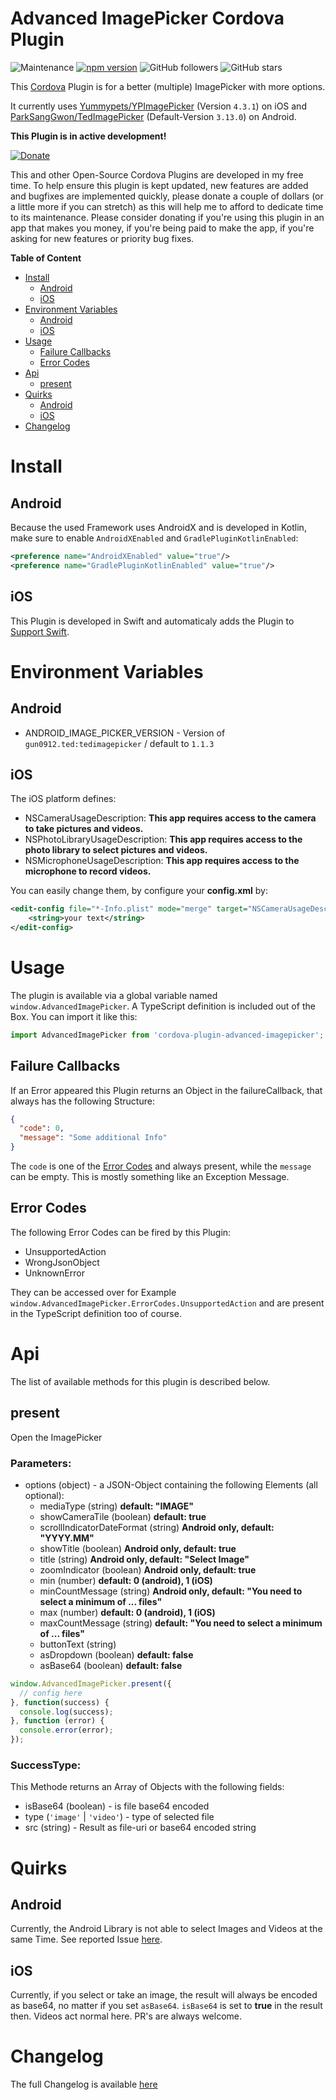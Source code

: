# Advanced ImagePicker Cordova Plugin
![Maintenance](https://img.shields.io/maintenance/yes/2020)
[![npm version](https://badge.fury.io/js/cordova-plugin-advanced-imagepicker.svg)](https://badge.fury.io/js/cordova-plugin-advanced-imagepicker)
![GitHub followers](https://img.shields.io/github/followers/hanskrywaa?style=social)
![GitHub stars](https://img.shields.io/github/stars/hanskrywaa/cordova-plugin-advanced-imagepicker?style=social)

This [Cordova](https://cordova.apache.org) Plugin is for a better (multiple) ImagePicker with more options.

It currently uses [Yummypets/YPImagePicker](https://github.com/Yummypets/YPImagePicker) (Version `4.3.1`) on iOS and 
[ParkSangGwon/TedImagePicker](https://github.com/ParkSangGwon/TedImagePicker) (Default-Version `3.13.0`) on Android. 

**This Plugin is in active development!**

<!-- DONATE -->
[![Donate](https://www.paypalobjects.com/en_US/i/btn/btn_donateCC_LG_global.gif)](https://www.paypal.com/cgi-bin/webscr?cmd=_s-xclick&hosted_button_id=LMX5TSQVMNMU6&source=url)

This and other Open-Source Cordova Plugins are developed in my free time.
To help ensure this plugin is kept updated, new features are added and bugfixes are implemented quickly, please donate a couple of dollars (or a little more if you can stretch) as this will help me to afford to dedicate time to its maintenance.
Please consider donating if you're using this plugin in an app that makes you money, if you're being paid to make the app, if you're asking for new features or priority bug fixes.
<!-- END DONATE -->

<!-- START doctoc generated TOC please keep comment here to allow auto update -->
<!-- DON'T EDIT THIS SECTION, INSTEAD RE-RUN doctoc TO UPDATE -->
**Table of Content**

- [Install](#install)
  - [Android](#android)
  - [iOS](#ios)
- [Environment Variables](#environment-variables)
  - [Android](#android-1)
  - [iOS](#ios-1)
- [Usage](#usage)
  - [Failure Callbacks](#failure-callbacks)
  - [Error Codes](#error-codes)
- [Api](#api)
  - [present](#present)
- [Quirks](#quirks)
  - [Android](#android-2)
  - [iOS](#ios-2)
- [Changelog](#changelog)

<!-- END doctoc generated TOC please keep comment here to allow auto update -->

# Install

## Android
Because the used Framework uses AndroidX and is developed in Kotlin, make sure to enable `AndroidXEnabled` and `GradlePluginKotlinEnabled`: 
```xml
<preference name="AndroidXEnabled" value="true"/>
<preference name="GradlePluginKotlinEnabled" value="true"/>
```

## iOS

This Plugin is developed in Swift and automaticaly adds the Plugin to [Support Swift](https://github.com/akofman/cordova-plugin-add-swift-support).

# Environment Variables

## Android

- ANDROID_IMAGE_PICKER_VERSION - Version of `gun0912.ted:tedimagepicker` / default to `1.1.3` 

## iOS

The iOS platform defines:
- NSCameraUsageDescription: **This app requires access to the camera to take pictures and videos.**
- NSPhotoLibraryUsageDescription: **This app requires access to the photo library to select pictures and videos.**
- NSMicrophoneUsageDescription: **This app requires access to the microphone to record videos.**

You can easily change them, by configure your **config.xml** by:
```xml
<edit-config file="*-Info.plist" mode="merge" target="NSCameraUsageDescription">
    <string>your text</string>
</edit-config>
```

# Usage

The plugin is available via a global variable named `window.AdvancedImagePicker`.
A TypeScript definition is included out of the Box. You can import it like this:
```ts
import AdvancedImagePicker from 'cordova-plugin-advanced-imagepicker';
```

## Failure Callbacks

If an Error appeared this Plugin returns an Object in the failureCallback, that always has the following Structure:

```json
{
  "code": 0,
  "message": "Some additional Info"
}
```

The `code` is one of the [Error Codes](#error-codes) and always present, while the `message` can be empty.
This is mostly something like an Exception Message.

## Error Codes

The following Error Codes can be fired by this Plugin:
- UnsupportedAction
- WrongJsonObject
- UnknownError

They can be accessed over for Example `window.AdvancedImagePicker.ErrorCodes.UnsupportedAction` and are present in the TypeScript definition too of course. 

# Api

The list of available methods for this plugin is described below.

## present

Open the ImagePicker

### Parameters:

- options (object) - a JSON-Object containing the following Elements (all optional):
    - mediaType (string) **default: "IMAGE"**
    - showCameraTile (boolean) **default: true**
    - scrollIndicatorDateFormat (string) **Android only, default: "YYYY.MM"**
    - showTitle (boolean) **Android only, default: true**
    - title (string) **Android only, default: "Select Image"**
    - zoomIndicator (boolean) **Android only, default: true**
    - min (number) **default: 0 (android), 1 (iOS)**
    - minCountMessage (string) **Android only, default: "You need to select a minimum of ... files"**
    - max (number) **default: 0 (android), 1 (iOS)**
    - maxCountMessage (string) **default: "You need to select a minimum of ... files"**
    - buttonText (string)
    - asDropdown (boolean) **default: false**
    - asBase64 (boolean) **default: false**

```js
window.AdvancedImagePicker.present({
  // config here
}, function(success) {
  console.log(success);
}, function (error) {
  console.error(error);
});
```
### SuccessType:

This Methode returns an Array of Objects with the following fields:

- isBase64 (boolean) - is file base64 encoded
- type (`'image'` | `'video'`) - type of selected file
- src (string) - Result as file-uri or base64 encoded string

# Quirks

## Android

Currently, the Android Library is not able to select Images and Videos at the same Time. See reported Issue [here](https://github.com/ParkSangGwon/TedImagePicker/issues/40).

## iOS

Currently, if you select or take an image, the result will always be encoded as base64, no matter if you set `asBase64`. 
`isBase64` is set to **true** in the result then. Videos act normal here. PR's are always welcome.

# Changelog

The full Changelog is available [here](CHANGELOG.md)
